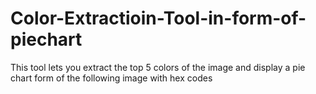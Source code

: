 # Color-Extractioin-Tool-in-form-of-piechart
This tool lets you extract the top 5 colors of the image and display a pie chart form of the following image with hex codes
